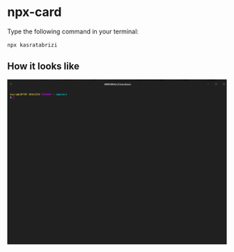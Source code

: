 # npx-card

Type the following command in your terminal:

```
npx kasratabrizi
```

## How it looks like

![Animation demo](./Animation.gif)
